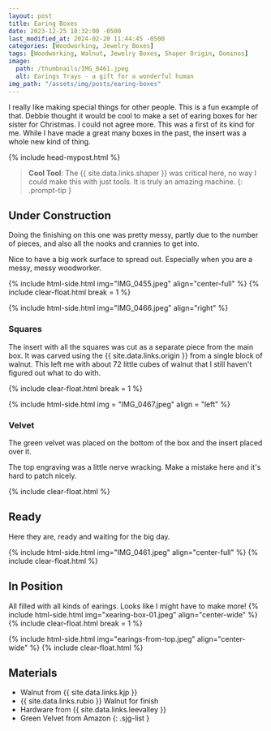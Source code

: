 ```yaml
---
layout: post
title: Earing Boxes
date: 2023-12-25 18:32:00 -0500
last_modified_at: 2024-02-20 11:44:45 -0500
categories: [Woodworking, Jewelry Boxes]
tags: [Woodworking, Walnut, Jewelry Boxes, Shaper Origin, Dominos]
image:
  path: /thumbnails/IMG_0461.jpeg
  alt: Earings Trays - a gift for a wonderful human
img_path: "/assets/img/posts/earing-boxes"
---
```


I really like making special things for other people. This is a fun example of that. Debbie thought it would be cool to make a set of earing boxes for her sister for Christmas. I could not agree more. This was a first of its kind for me. While I have made a great many boxes in the past, the insert was a whole new kind of thing.

{% include head-mypost.html %}

> **Cool Tool**: The {{ site.data.links.shaper }} was critical here, no way I could make this with just tools. It is truly an amazing machine.
{: .prompt-tip }

## Under Construction

Doing the finishing on this one was pretty messy, partly due to the number of pieces, and also all the nooks and crannies to get into.

Nice to have a big work surface to spread out. Especially when you are a messy, messy woodworker.

{% include html-side.html img="IMG_0455.jpeg" align="center-full" %}
{% include clear-float.html break = 1 %}

{% include html-side.html img="IMG_0466.jpeg" align="right" %}

### Squares

The insert with all the squares was cut as a separate piece from the main box. It was carved using the {{ site.data.links.origin }} from a single block of walnut. This left me with about 72 little cubes of walnut that I still haven't figured out what to do with.

{% include clear-float.html break = 1 %}

{% include html-side.html img = "IMG_0467.jpeg" align = "left" %}

### Velvet

The green velvet was placed on the bottom of the box and the insert placed over it.

The top engraving was a little nerve wracking. Make a mistake here and it's hard to patch nicely.

{% include clear-float.html %}

## Ready

Here they are, ready and waiting for the big day.

{% include html-side.html img="IMG_0461.jpeg" align="center-full" %}
{% include clear-float.html %}

## In Position

All filled with all kinds of earings. Looks like I might have to make more!
{% include html-side.html img="xearing-box-01.jpeg" align="center-wide" %}
{% include clear-float.html break = 1 %}

{% include html-side.html img="earings-from-top.jpeg" align="center-wide" %}
{% include clear-float.html %}

## Materials

- Walnut from {{ site.data.links.kjp }}
- {{ site.data.links.rubio }} Walnut for finish
- Hardware from {{ site.data.links.leevalley }}
- Green Velvet from Amazon
{: .sjg-list }
